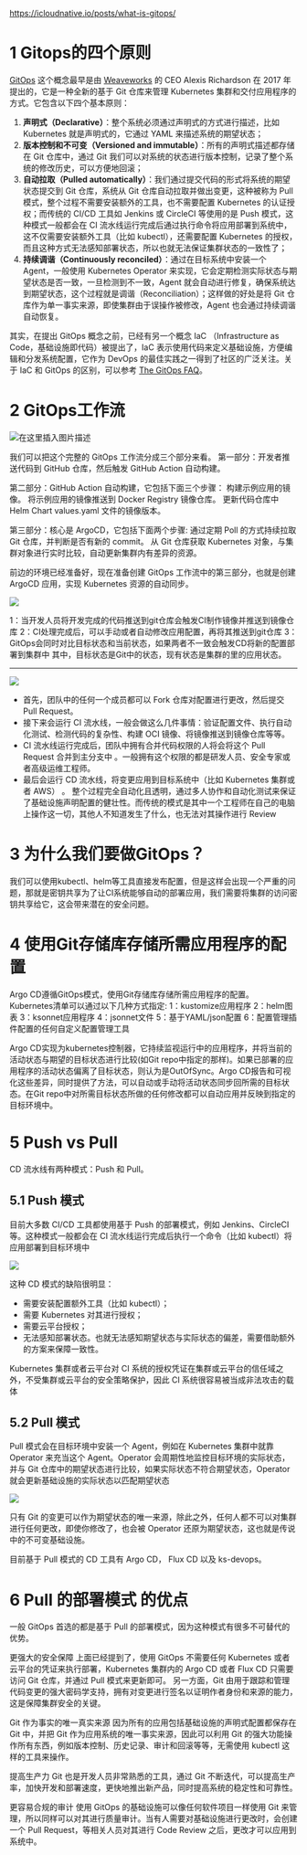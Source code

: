 
https://icloudnative.io/posts/what-is-gitops/


# 1 Gitops的四个原则

[GitOps](https://www.weave.works/technologies/gitops/) 这个概念最早是由 [Weaveworks](https://www.weave.works) 的 CEO Alexis Richardson 在 2017 年提出的，它是一种全新的基于 Git 仓库来管理 Kubernetes 集群和交付应用程序的方式。它包含以下四个基本原则：

1. **声明式（Declarative）**：整个系统必须通过声明式的方式进行描述，比如 Kubernetes 就是声明式的，它通过 YAML 来描述系统的期望状态；
2. **版本控制和不可变（Versioned and immutable）**：所有的声明式描述都存储在 Git 仓库中，通过 Git 我们可以对系统的状态进行版本控制，记录了整个系统的修改历史，可以方便地回滚；
3. **自动拉取（Pulled automatically）**：我们通过提交代码的形式将系统的期望状态提交到 Git 仓库，系统从 Git 仓库自动拉取并做出变更，这种被称为 Pull 模式，整个过程不需要安装额外的工具，也不需要配置 Kubernetes 的认证授权；而传统的 CI/CD 工具如 Jenkins 或 CircleCI 等使用的是 Push 模式，这种模式一般都会在 CI 流水线运行完成后通过执行命令将应用部署到系统中，这不仅需要安装额外工具（比如 kubectl），还需要配置 Kubernetes 的授权，而且这种方式无法感知部署状态，所以也就无法保证集群状态的一致性了；
4. **持续调谐（Continuously reconciled）**：通过在目标系统中安装一个 Agent，一般使用 Kubernetes Operator 来实现，它会定期检测实际状态与期望状态是否一致，一旦检测到不一致，Agent 就会自动进行修复，确保系统达到期望状态，这个过程就是调谐（Reconciliation）；这样做的好处是将 Git 仓库作为单一事实来源，即使集群由于误操作被修改，Agent 也会通过持续调谐自动恢复。

其实，在提出 GitOps 概念之前，已经有另一个概念 IaC （Infrastructure as Code，基础设施即代码）被提出了，IaC 表示使用代码来定义基础设施，方便编辑和分发系统配置，它作为 DevOps 的最佳实践之一得到了社区的广泛关注。关于 IaC 和 GitOps 的区别，可以参考 [The GitOps FAQ](https://www.weave.works/technologies/gitops-frequently-asked-questions/)。

# 2 GitOps工作流

![在这里插入图片描述](https://img-blog.csdnimg.cn/7cc28a8d3488488e83326f2913eb5e46.png)



我们可以把这个完整的 GitOps 工作流分成三个部分来看。
第一部分：开发者推送代码到 GitHub 仓库，然后触发 GitHub Action 自动构建。

第二部分：GitHub Action 自动构建，它包括下面三个步骤：
    构建示例应用的镜像。
    将示例应用的镜像推送到 Docker Registry 镜像仓库。
    更新代码仓库中 Helm Chart values.yaml 文件的镜像版本。

第三部分：核心是 ArgoCD，它包括下面两个步骤:
    通过定期 Poll 的方式持续拉取 Git 仓库，并判断是否有新的 commit。
    从 Git 仓库获取 Kubernetes 对象，与集群对象进行实时比较，自动更新集群内有差异的资源。

前边的环境已经准备好，现在准备创建 GitOps 工作流中的第三部分，也就是创建 ArgoCD 应用，实现 Kubernetes 资源的自动同步。


[![](https://img2022.cnblogs.com/blog/2222036/202204/2222036-20220423174902155-175248226.png)](https://img2022.cnblogs.com/blog/2222036/202204/2222036-20220423174902155-175248226.png)


1：当开发人员将开发完成的代码推送到git仓库会触发CI制作镜像并推送到镜像仓库
2：CI处理完成后，可以手动或者自动修改应用配置，再将其推送到git仓库
3：GitOps会同时对比目标状态和当前状态，如果两者不一致会触发CD将新的配置部署到集群中
其中，目标状态是Git中的状态，现有状态是集群的里的应用状态。

---------


![](image/Pasted%20image%2020240710173904.png)

- 首先，团队中的任何一个成员都可以 Fork 仓库对配置进行更改，然后提交 Pull Request。
- 接下来会运行 CI 流水线，一般会做这么几件事情：验证配置文件、执行自动化测试、检测代码的复杂性、构建 OCI 镜像、将镜像推送到镜像仓库等等。
- CI 流水线运行完成后，团队中拥有合并代码权限的人将会将这个 Pull Request 合并到主分支中 。一般拥有这个权限的都是研发人员、安全专家或者高级运维工程师。
- 最后会运行 CD 流水线，将变更应用到目标系统中（比如 Kubernetes 集群或者 AWS） 。
整个过程完全自动化且透明，通过多人协作和自动化测试来保证了基础设施声明配置的健壮性。而传统的模式是其中一个工程师在自己的电脑上操作这一切，其他人不知道发生了什么，也无法对其操作进行 Review

# 3 为什么我们要做GitOps？
我们可以使用kubectl、helm等工具直接发布配置，但是这样会出现一个严重的问题，那就是密钥共享为了让CI系统能够自动的部署应用，我们需要将集群的访问密钥共享给它，这会带来潜在的安全问题。


# 4 使用Git存储库存储所需应用程序的配置
Argo CD遵循GitOps模式，使用Git存储库存储所需应用程序的配置。
Kubernetes清单可以通过以下几种方式指定:
1：kustomize应用程序
2：helm图表
3：ksonnet应用程序
4：jsonnet文件
5：基于YAML/json配置
6：配置管理插件配置的任何自定义配置管理工具

Argo CD实现为kubernetes控制器，它持续监视运行中的应用程序，并将当前的活动状态与期望的目标状态进行比较(如Git repo中指定的那样)。如果已部署的应用程序的活动状态偏离了目标状态，则认为是OutOfSync。Argo CD报告和可视化这些差异，同时提供了方法，可以自动或手动将活动状态同步回所需的目标状态。在Git repo中对所需目标状态所做的任何修改都可以自动应用并反映到指定的目标环境中。



# 5 Push vs Pull

CD 流水线有两种模式：Push 和 Pull。

## 5.1 Push 模式

目前大多数 CI/CD 工具都使用基于 Push 的部署模式，例如 Jenkins、CircleCI 等。这种模式一般都会在 CI 流水线运行完成后执行一个命令（比如 kubectl）将应用部署到目标环境中

![](image/Pasted%20image%2020240710174044.png)


这种 CD 模式的缺陷很明显：
- 需要安装配置额外工具（比如 kubectl）；
- 需要 Kubernetes 对其进行授权；
- 需要云平台授权；
- 无法感知部署状态。也就无法感知期望状态与实际状态的偏差，需要借助额外的方案来保障一致性。

Kubernetes 集群或者云平台对 CI 系统的授权凭证在集群或云平台的信任域之外，不受集群或云平台的安全策略保护，因此 CI 系统很容易被当成非法攻击的载体

## 5.2 Pull 模式

Pull 模式会在目标环境中安装一个 Agent，例如在 Kubernetes 集群中就靠 Operator 来充当这个 Agent。Operator 会周期性地监控目标环境的实际状态，并与 Git 仓库中的期望状态进行比较，如果实际状态不符合期望状态，Operator 就会更新基础设施的实际状态以匹配期望状态

![](image/Pasted%20image%2020240710174114.png)


只有 Git 的变更可以作为期望状态的唯一来源，除此之外，任何人都不可以对集群进行任何更改，即使你修改了，也会被 Operator 还原为期望状态，这也就是传说中的不可变基础设施。

目前基于 Pull 模式的 CD 工具有 Argo CD， Flux CD 以及 ks-devops。



# 6 Pull 的部署模式 的优点


一般 GitOps 首选的都是基于 Pull 的部署模式，因为这种模式有很多不可替代的优势。

更强大的安全保障
上面已经提到了，使用 GitOps 不需要任何 Kubernetes 或者云平台的凭证来执行部署，Kubernetes 集群内的 Argo CD 或者 Flux CD 只需要访问 Git 仓库，并通过 Pull 模式来更新即可。
另一方面，Git 由用于跟踪和管理代码变更的强大密码学支持，拥有对变更进行签名以证明作者身份和来源的能力，这是保障集群安全的关键。


Git 作为事实的唯一真实来源
因为所有的应用包括基础设施的声明式配置都保存在 Git 中，并把 Git 作为应用系统的唯一事实来源，因此可以利用 Git 的强大功能操作所有东西，例如版本控制、历史记录、审计和回滚等等，无需使用 kubectl 这样的工具来操作。



提高生产力
Git 也是开发人员非常熟悉的工具，通过 Git 不断迭代，可以提高生产率，加快开发和部署速度，更快地推出新产品，同时提高系统的稳定性和可靠性。



更容易合规的审计
使用 GitOps 的基础设施可以像任何软件项目一样使用 Git 来管理，所以同样可以对其进行质量审计。当有人需要对基础设施进行更改时，会创建一个 Pull Request，等相关人员对其进行 Code Review 之后，更改才可以应用到系统中。



